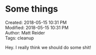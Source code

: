 # Some things
  
Created: 2018-05-15 10:31 PM  
Modified: 2018-05-15 10:31 PM  
Author: Matt Reider  
Tags:  cleanup

Hey. I really think we should do some shit!
